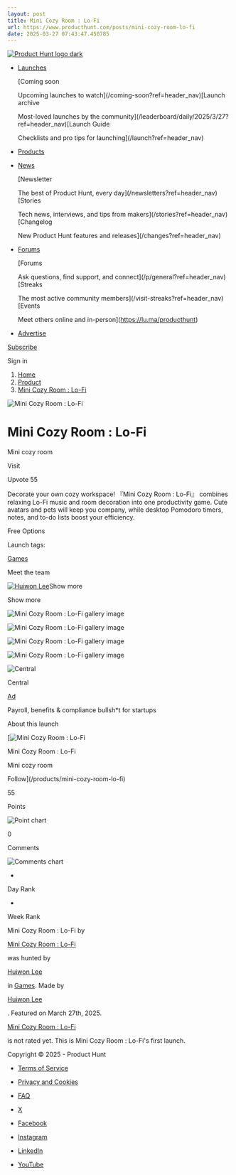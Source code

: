 ```yaml
---
layout: post
title: Mini Cozy Room : Lo-Fi
url: https://www.producthunt.com/posts/mini-cozy-room-lo-fi
date: 2025-03-27 07:43:47.450785
---
```

[![Product Hunt logo dark](https://ph-static.imgix.net/golden-kitty/2024/PHLogoDark.png?auto=compress&codec=mozjpeg&cs=strip&auto=format&w=40&h=40&fit=max&frame=1)](/)

* [Launches](/leaderboard/daily/2025/3/27?ref=header_nav)

  [Coming soon

  Upcoming launches to watch](/coming-soon?ref=header_nav)[Launch archive

  Most-loved launches by the community](/leaderboard/daily/2025/3/27?ref=header_nav)[Launch Guide

  Checklists and pro tips for launching](/launch?ref=header_nav)
* [Products](/categories?ref=header_nav)
* [News](/newsletters?ref=header_nav)

  [Newsletter

  The best of Product Hunt, every day](/newsletters?ref=header_nav)[Stories

  Tech news, interviews, and tips from makers](/stories?ref=header_nav)[Changelog

  New Product Hunt features and releases](/changes?ref=header_nav)
* [Forums](/p/general?ref=header_nav)

  [Forums

  Ask questions, find support, and connect](/p/general?ref=header_nav)[Streaks

  The most active community members](/visit-streaks?ref=header_nav)[Events

  Meet others online and in-person](https://lu.ma/producthunt)
* [Advertise](/sponsor?ref=header_nav)

[Subscribe](/newsletters?ref=header_nav&campaign=weekly_newsletter&source=header_nav)

Sign in

1. [Home](/)
2. [Product](/products/mini-cozy-room-lo-fi)
3. [Mini Cozy Room : Lo-Fi](/posts/mini-cozy-room-lo-fi)

![Mini Cozy Room : Lo-Fi](https://ph-files.imgix.net/f5b1b693-6455-4780-bb8e-626b3a088c64.png?auto=compress&codec=mozjpeg&cs=strip&auto=format&w=56&h=56&fit=crop&frame=1)

# Mini Cozy Room : Lo-Fi

Mini cozy room

Visit

Upvote 55

Decorate your own cozy workspace! 『Mini Cozy Room : Lo-Fi』 combines relaxing Lo-Fi music and room decoration into one productivity game. Cute avatars and pets will keep you company, while desktop Pomodoro timers, notes, and to-do lists boost your efficiency.

Free Options

Launch tags:

[Games](/topics/games)

Meet the team

[![Huiwon Lee](https://ph-avatars.imgix.net/8290537/original.png?auto=compress&codec=mozjpeg&cs=strip&auto=format&w=40&h=40&fit=crop&frame=1)](/@happyone)Show more

Show more

![Mini Cozy Room : Lo-Fi gallery image](https://ph-files.imgix.net/03d2e849-8394-41c2-8faf-ee6f900c0e34.jpeg?auto=compress&codec=mozjpeg&cs=strip&auto=format&w=391&h=220&fit=max&frame=1)

![Mini Cozy Room : Lo-Fi gallery image](https://ph-files.imgix.net/189bf141-f958-4f69-b50e-4fc39c43f639.jpeg?auto=compress&codec=mozjpeg&cs=strip&auto=format&w=384&h=220&fit=max&frame=1)

![Mini Cozy Room : Lo-Fi gallery image](https://ph-files.imgix.net/d490559e-0703-48af-9dd4-ee117807924c.jpeg?auto=compress&codec=mozjpeg&cs=strip&auto=format&w=392&h=220&fit=max&frame=1)

![Mini Cozy Room : Lo-Fi gallery image](https://ph-files.imgix.net/8a38af46-38f4-41d5-88c0-79e0f3fdecc4.jpeg?auto=compress&codec=mozjpeg&cs=strip&auto=format&w=392&h=220&fit=max&frame=1)

![Central](https://ph-files.imgix.net/20e9f498-6a92-45df-bf42-94329baa5cea.jpeg?auto=compress&codec=mozjpeg&cs=strip&auto=format&w=60&h=60&fit=max&frame=1)

Central

[Ad](/sponsor)

Payroll, benefits & compliance bullsh\*t for startups

About this launch

[![Mini Cozy Room : Lo-Fi](https://ph-files.imgix.net/f5b1b693-6455-4780-bb8e-626b3a088c64.png?auto=compress&codec=mozjpeg&cs=strip&auto=format&w=48&h=48&fit=crop&frame=1)

Mini Cozy Room : Lo-Fi

Mini cozy room

Follow](/products/mini-cozy-room-lo-fi)

55

Points

![Point chart](/widgets/embed-image/v1/chart-points.svg?post_id=944283)

0

Comments

![Comments chart](/widgets/embed-image/v1/chart-comments.svg?post_id=944283)

-

Day Rank

-

Week Rank

Mini Cozy Room : Lo-Fi by

[Mini Cozy Room : Lo-Fi](/products/mini-cozy-room-lo-fi)

was hunted by

[Huiwon Lee](/@happyone)

in [Games](/topics/games). Made by

[Huiwon Lee](/@happyone)

. Featured on March 27th, 2025.

[Mini Cozy Room : Lo-Fi](/products/mini-cozy-room-lo-fi)

is not rated yet. This is Mini Cozy Room : Lo-Fi's first launch.

Copyright © 2025 - Product Hunt

* [Terms of Service](/legal#terms)
* [Privacy and Cookies](/legal#privacy)
* [FAQ](https://help.producthunt.com)

* [X](https://x.com/ProductHunt)
* [Facebook](https://www.facebook.com/producthunt)
* [Instagram](https://www.instagram.com/producthunt)
* [LinkedIn](https://www.linkedin.com/company/producthunt)
* [YouTube](https://www.youtube.com/channel/UCOtU18DT8csQVqHPT1wtYzw)